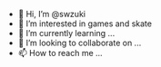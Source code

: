 - 👋 Hi, I’m @swzuki
- 👀 I’m interested in games and skate
- 🌱 I’m currently learning ...
- 💞️ I’m looking to collaborate on ...
- 📫 How to reach me ...

<!---
swzuki/swzuki is a ✨ special ✨ repository because its `README.md` (this file) appears on your GitHub profile.
You can click the Preview link to take a look at your changes.
--->
